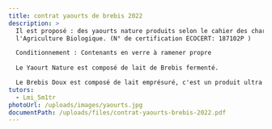 ```yaml
---
title: contrat yaourts de brebis 2022
description: >
  Il est proposé : des yaourts nature produits selon le cahier des charges de
  l'Agriculture Biologique. (N° de certification ECOCERT: 187102P ) 

  Conditionnement : Contenants en verre à ramener propre
       
  Le Yaourt Nature est composé de lait de Brebis fermenté.

  Le Brebis Doux est composé de lait emprésuré, c'est un produit ultra doux avec une consistance très léger. Il est aussi connu sous le nom de caillebotte.
tutors:
  - Lmi_5m1tr
photoUrl: /uploads/images/yaourts.jpg
documentPath: /uploads/files/contrat-yaourts-brebis-2022.pdf
---
```

